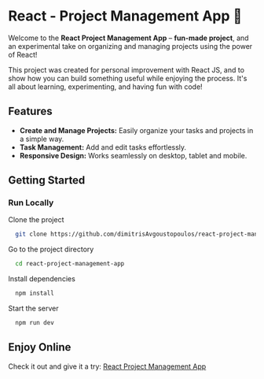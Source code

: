 
# React - Project Management App 🚀

Welcome to the **React Project Management App** – **fun-made project**, and an experimental take on organizing and managing projects using the power of React! 

This project was created for personal improvement with React JS, and to show how you can build something useful while enjoying the process. It's all about learning, experimenting, and having fun with code!
## Features

- **Create and Manage Projects:** Easily organize your tasks and projects in a simple way.
- **Task Management:** Add and edit tasks effortlessly.
- **Responsive Design:** Works seamlessly on desktop, tablet and mobile.

## Getting Started  

### Run Locally  

Clone the project

```bash
  git clone https://github.com/dimitrisAvgoustopoulos/react-project-management-app.git
```

Go to the project directory

```bash
  cd react-project-management-app
```

Install dependencies

```bash
  npm install
```

Start the server

```bash
  npm run dev
```

## Enjoy Online

Check it out and give it a try: [React Project Management App](https://dimitrisavgoustopoulos.github.io/react-project-management-app/)

